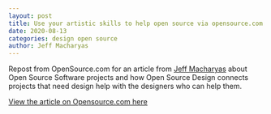 ```yaml
---
layout: post
title: Use your artistic skills to help open source via opensource.com
date: 2020-08-13
categories: design open source 
author: Jeff Macharyas
---
```


Repost from OpenSource.com for an article from [Jeff Macharyas](https://opensource.com/users/jeffmacharyas) about Open Source Software projects and how Open Source Design connects projects that need design help with the designers who can help them.

[View the article on Opensource.com here](https://opensource.com/article/20/6/open-source-design)
